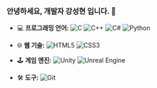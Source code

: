 ### 안녕하세요, 개발자 강성현 입니다. 👋

- 💻 **프로그래밍 언어:** 
  ![C](https://img.shields.io/badge/-C-A8B9CC?style=flat-square&logo=C&logoColor=white)
  ![C++](https://img.shields.io/badge/-C++-00599C?style=flat-square&logo=C%2B%2B&logoColor=white)
  ![C#](https://img.shields.io/badge/-C%23-239120?style=flat-square&logo=C%20Sharp&logoColor=white)
  ![Python](https://img.shields.io/badge/-Python-3776AB?style=flat-square&logo=Python&logoColor=white)

- 🌐 **웹 기술:** 
  ![HTML5](https://img.shields.io/badge/-HTML5-E34F26?style=flat-square&logo=HTML5&logoColor=white)
  ![CSS3](https://img.shields.io/badge/-CSS3-1572B6?style=flat-square&logo=CSS3&logoColor=white)

- 🕹 **게임 엔진:** 
  ![Unity](https://img.shields.io/badge/-Unity-000000?style=flat-square&logo=Unity&logoColor=white)
  ![Unreal Engine](https://img.shields.io/badge/-Unreal%20Engine-313131?style=flat-square&logo=Unreal%20Engine&logoColor=white)

- 🛠 **도구:** 
  ![Git](https://img.shields.io/badge/-Git-F05032?style=flat-square&logo=Git&logoColor=white)

<!--
**SeongHyunKang/SeongHyunKang** is a ✨ _special_ ✨ repository because its `README.md` (this file) appears on your GitHub profile.

Here are some ideas to get you started:

- 🔭 I’m currently working on ...
- 🌱 I’m currently learning ...
- 👯 I’m looking to collaborate on ...
- 🤔 I’m looking for help with ...
- 💬 Ask me about ...
- 📫 How to reach me: ...
- 😄 Pronouns: ...
- ⚡ Fun fact: ...

### 💻 기술 및 프로그래밍 언어
![](https://img.shields.io/badge/Language-C-blue)
![](https://img.shields.io/badge/Language-C++-blue)
![](https://img.shields.io/badge/Language-C%23-blue)
![](https://img.shields.io/badge/Language-Python-blue)
![](https://img.shields.io/badge/Markup-HTML-orange)
![](https://img.shields.io/badge/Styles-CSS-orange)
![](https://img.shields.io/badge/Tools-Git-brightgreen)
![](https://img.shields.io/badge/Game%20Engine-Unity-lightgrey)
![](https://img.shields.io/badge/Game%20Engine-Unreal%20Engine-lightgrey)
-->
